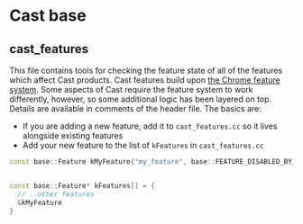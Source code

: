 # Cast base

## cast_features

This file contains tools for checking the feature state of all of the features
which affect Cast products. Cast features build upon
[the Chrome feature system](https://chromium.googlesource.com/chromium/src/+/master/base/feature_list.h).
Some aspects of Cast require the feature system to work differently, however,
so some additional logic has been layered on top. Details are available in
comments of the header file. The basics are:

 * If you are adding a new feature, add it to `cast_features.cc` so it lives
 alongside existing features
 * Add your new feature to the list of `kFeatures` in `cast_features.cc`

```c++
const base::Feature kMyFeature{"my_feature", base::FEATURE_DISABLED_BY_DEFAULT};


const base::Feature* kFeatures[] = {
  // ..other features
  &kMyFeature
}
```
